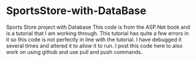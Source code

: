 # SportsStore-with-DataBase
Sports Store project with Database
This code is from the ASP.Net book and is a tutorial that I am working through. This tutorial has quite a few errors in it so this code is not 
perfectly in line with the tutorial. I have debugged it several times and altered it to allow it to run. I post this code here to also work on
using github and use pull and push commands. 
